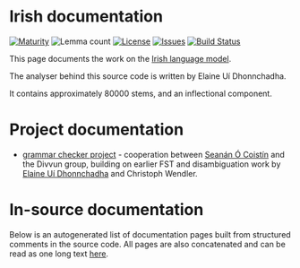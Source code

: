 # Irish documentation

[![Maturity](https://img.shields.io/endpoint?url=https%3A%2F%2Fraw.githubusercontent.com%2Fgiellalt%2Flang-gle%2Fgh-pages%2Fmaturity.json)](https://giellalt.github.io/MaturityClassification.html)
![Lemma count](https://img.shields.io/endpoint?url=https%3A%2F%2Fraw.githubusercontent.com%2Fgiellalt%2Flang-gle%2Fgh-pages%2Flemmacount.json)
[![License](https://img.shields.io/github/license/giellalt/lang-gle)](https://github.com/giellalt/lang-gle/blob/main/LICENSE)
[![Issues](https://img.shields.io/github/issues/giellalt/lang-gle)](https://github.com/giellalt/lang-gle/issues)
[![Build Status](https://builds.giellalt.org/api/badge/lang-gle?label=CI)](https://builds.giellalt.org/pipelines/lang-gle/builds/latest)

This page documents the work on the [Irish language model](http://github.com/giellalt/lang-gle). 

The analyser behind this source code is written by Elaine Uí Dhonnchadha.

It contains approximately 80000 stems, and an inflectional component.

# Project documentation

* [grammar checker project](gramcheck/index.md) - cooperation between [Seanán Ó Coistín](https://github.com/seananocoistin) and the Divvun group, building on earlier FST and disambiguation work by [Elaine Uí Dhonnchadha](https://www.tcd.ie/slscs/staff/uidhonne) and Christoph Wendler.


# In-source documentation

Below is an autogenerated list of documentation pages built from structured comments in the source code. All pages are also concatenated and can be read as one long text [here](gle.md).
